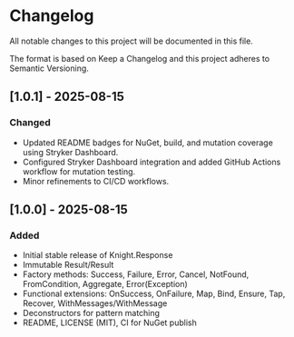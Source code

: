 # Changelog

All notable changes to this project will be documented in this file.

The format is based on Keep a Changelog and this project adheres to Semantic Versioning.

## [1.0.1] - 2025-08-15

### Changed
- Updated README badges for NuGet, build, and mutation coverage using Stryker Dashboard. 
- Configured Stryker Dashboard integration and added GitHub Actions workflow for mutation testing.
- Minor refinements to CI/CD workflows.

## [1.0.0] - 2025-08-15

### Added
- Initial stable release of Knight.Response
- Immutable Result/Result
- Factory methods: Success, Failure, Error, Cancel, NotFound, FromCondition, Aggregate, Error(Exception)
- Functional extensions: OnSuccess, OnFailure, Map, Bind, Ensure, Tap, Recover, WithMessages/WithMessage
- Deconstructors for pattern matching
- README, LICENSE (MIT), CI for NuGet publish